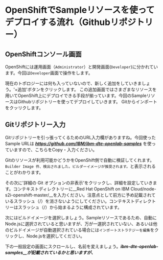# OpenShiftでSampleリソースを使ってデプロイする流れ（Githubリポジトリー）
## OpenShiftコンソール画面
OpenShiftには運用画面（`Administrator`）と開発画面(`Developer`)に分かれています。今回は`Developer`画面で操作をします。

現在のトポロジーには何も入っていないので、新しく追加をしていきましょう。'+追加'ボタンをクリックします。
この追加画面ではさまざまなリソースを用いてOpenShift上にデプロイできる手段が揃っています。今回のSampleリソースはGithubリポジトリーを使ってデプロイしていきます。
Gitからインポートをクッリクします。

## Gitリポジトリー入力
Gitリポジトリーを引っ張ってくるためのURL入力欄がありますね。今回使ったSample URLは ***https://github.com/IBM/ibm-dte-openlab-samples*** を使っていますので、こちらをCopy・入力ください。

Gitのリソースが利用可能かどうかをOpenShift側で自動に検証してくれます。`Builder Image 件、検出されました。ビルダーイメージが推奨されます。`と表示されることがわかります。

その次に'詳細の Git オプションの非表示'をクリックし、詳細を設定していきます。コンテキストディレクトリーに__Red Hat OpenShift on IBM Cloud/node-s2i-openshift-master/__を入力ください。注意点として前方に予め記載されているスラッシュ（/）を消さないようにしてください。コンテキストディレクトリーはスラッシュ（/）から始まるように構成されています。

次にはビルドイメージを選択しましょう。Sampleリソースであるため、自動にNode.jsに選択されていると思いますが、万が一選択されていない、あるいは他のビルドイメージが自動選択されている場合には`インポートストラテジーを編集`をクリックし、Node.jsを選択してください。

下の一般設定の画面にスクロールし、名前を変えましょう。***ibm-dte-openlab-samples__が記載されているかと思いますが、***
